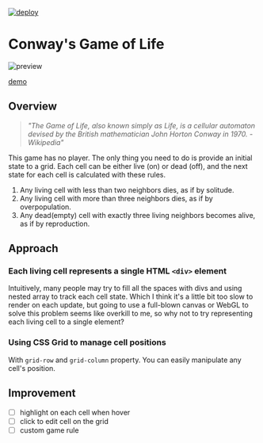 [![deploy](https://github.com/krikchaip/game-of-life/actions/workflows/deploy.yml/badge.svg)](https://github.com/krikchaip/game-of-life/actions/workflows/deploy.yml)

# Conway's Game of Life

![preview](https://media.giphy.com/media/XGJY08szoq1dnGsaUf/giphy.gif)

[demo](https://krikchaip.github.io/game-of-life)

## Overview

> _"The Game of Life, also known simply as Life, is a cellular automaton devised by the British mathematician John Horton Conway in 1970.
> \- Wikipedia"_

This game has no player. The only thing you need to do is provide an initial state to a grid. Each cell can be either live (on) or dead (off), and the next state for each cell is calculated with these rules.

1. Any living cell with less than two neighbors dies, as if by solitude.
2. Any living cell with more than three neighbors dies, as if by overpopulation.
3. Any dead(empty) cell with exactly three living neighbors becomes alive, as if by reproduction.

## Approach

### Each living cell represents a single HTML `<div>` element

Intuitively, many people may try to fill all the spaces with divs and using nested array to track each cell state. Which I think it's a little bit too slow to render on each update, but going to use a full-blown canvas or WebGL to solve this problem seems like overkill to me, so why not to try representing each living cell to a single element?

### Using CSS Grid to manage cell positions

With `grid-row` and `grid-column` property. You can easily manipulate any cell's position.

## Improvement

- [ ] highlight on each cell when hover
- [ ] click to edit cell on the grid
- [ ] custom game rule
